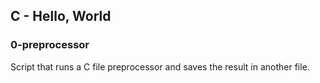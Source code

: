 ## C - Hello, World
### 0-preprocessor
Script that runs a C file preprocessor and saves the result in another file.
